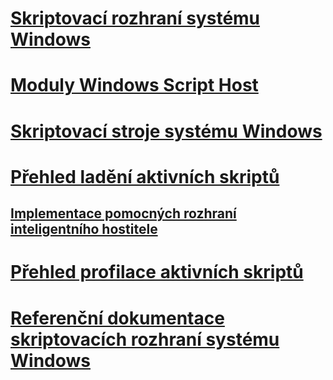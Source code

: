 # [Skriptovací rozhraní systému Windows](windows-script-interfaces.md)
# [Moduly Windows Script Host](windows-script-hosts.md)
# [Skriptovací stroje systému Windows](windows-script-engines.md)
# [Přehled ladění aktivních skriptů](active-script-debugging-overview.md)
## [Implementace pomocných rozhraní inteligentního hostitele](implementing-smart-host-helper-interfaces.md)
# [Přehled profilace aktivních skriptů](active-script-profiling-overview.md)
# [Referenční dokumentace skriptovacích rozhraní systému Windows](reference/TOC.md)
